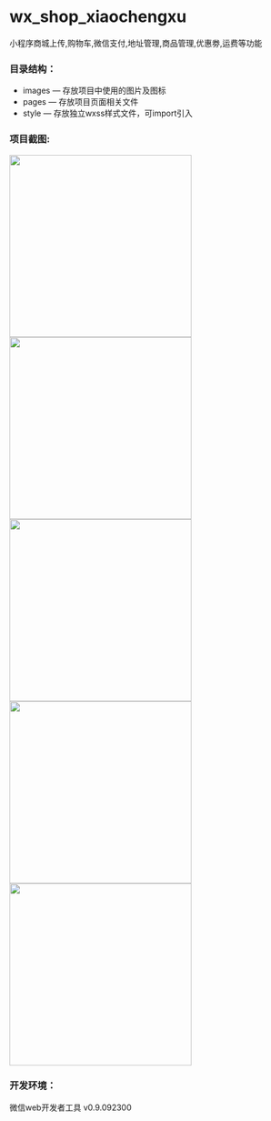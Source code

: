 # wx_shop_xiaochengxu
小程序商城上传,购物车,微信支付,地址管理,商品管理,优惠劵,运费等功能
### 目录结构：
- images — 存放项目中使用的图片及图标
- pages — 存放项目页面相关文件
- style — 存放独立wxss样式文件，可import引入

### 项目截图:

<img src="https://github.com/shuashuai/wx_shop_xiaocehngxu/blob/master/xiaoguo/1.jpg" width="320px" style="display:inline;">
    
<img src="https://github.com/shuashuai/wx_shop_xiaocehngxu/blob/master/xiaoguo/2.jpg" width="320px" style="display:inline;">

<img src="https://github.com/shuashuai/wx_shop_xiaocehngxu/blob/master/xiaoguo/3.png" width="320px" style="display:inline;">

<img src="https://github.com/shuashuai/wx_shop_xiaocehngxu/blob/master/xiaoguo/4.png" width="320px" style="display:inline;">

<img src="https://github.com/shuashuai/wx_shop_xiaocehngxu/blob/master/xiaoguo/5.jpg" width="320px" style="display:inline;">

### 开发环境：
微信web开发者工具 v0.9.092300
